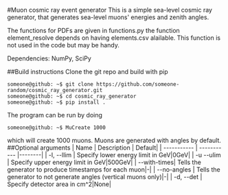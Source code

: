 #Muon cosmic ray event generator
This is a simple sea-level cosmic ray generator, that generates sea-level muons' energies and zenith angles.

The functions for PDFs are given in functions.py
the function element_resolve depends on having elements.csv alailable. This function is not used in the code but may be handy.

Dependencies: NumPy, SciPy

##Build instructions
Clone the git repo and build with pip
```console
someone@github: ~$ git clone https://github.com/someone-random/cosmic_ray_generator.git
someone@github: ~$ cd cosmic_ray_generator
someone@github: ~$ pip install .
```
The program can be run by doing
```console
someone@github: ~$ MuCreate 1000
```
which will create 1000 muons. Muons are generated with angles by default.
##Optional arguments
| Name        | Description | Default|
| ----------- | ----------- |--------|
| -l, --llim  | Specify lower energy limit in GeV|0GeV|
| -u --ulim   | Specify upper energy limit in GeV|500GeV|
| --with-times| Tells the generator to produce timestamps for each muon|-|
| --no-angles | Tells the generator to not generate angles (vertical muons only)|-|
| -d, --det   | Specify detector area in cm^2|None|
